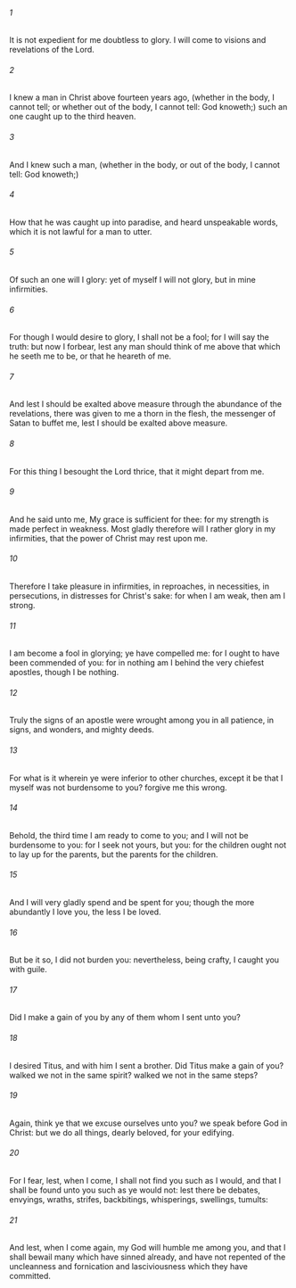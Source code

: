 ###### 1
It is not expedient for me doubtless to glory. I will come to visions and revelations of the Lord.

###### 2
I knew a man in Christ above fourteen years ago, (whether in the body, I cannot tell; or whether out of the body, I cannot tell: God knoweth;) such an one caught up to the third heaven.

###### 3
And I knew such a man, (whether in the body, or out of the body, I cannot tell: God knoweth;)

###### 4
How that he was caught up into paradise, and heard unspeakable words, which it is not lawful for a man to utter.

###### 5
Of such an one will I glory: yet of myself I will not glory, but in mine infirmities.

###### 6
For though I would desire to glory, I shall not be a fool; for I will say the truth: but now I forbear, lest any man should think of me above that which he seeth me to be, or that he heareth of me.

###### 7
And lest I should be exalted above measure through the abundance of the revelations, there was given to me a thorn in the flesh, the messenger of Satan to buffet me, lest I should be exalted above measure.

###### 8
For this thing I besought the Lord thrice, that it might depart from me.

###### 9
And he said unto me, My grace is sufficient for thee: for my strength is made perfect in weakness. Most gladly therefore will I rather glory in my infirmities, that the power of Christ may rest upon me.

###### 10
Therefore I take pleasure in infirmities, in reproaches, in necessities, in persecutions, in distresses for Christ's sake: for when I am weak, then am I strong.

###### 11
I am become a fool in glorying; ye have compelled me: for I ought to have been commended of you: for in nothing am I behind the very chiefest apostles, though I be nothing.

###### 12
Truly the signs of an apostle were wrought among you in all patience, in signs, and wonders, and mighty deeds.

###### 13
For what is it wherein ye were inferior to other churches, except it be that I myself was not burdensome to you? forgive me this wrong.

###### 14
Behold, the third time I am ready to come to you; and I will not be burdensome to you: for I seek not yours, but you: for the children ought not to lay up for the parents, but the parents for the children.

###### 15
And I will very gladly spend and be spent for you; though the more abundantly I love you, the less I be loved.

###### 16
But be it so, I did not burden you: nevertheless, being crafty, I caught you with guile.

###### 17
Did I make a gain of you by any of them whom I sent unto you?

###### 18
I desired Titus, and with him I sent a brother. Did Titus make a gain of you? walked we not in the same spirit? walked we not in the same steps?

###### 19
Again, think ye that we excuse ourselves unto you? we speak before God in Christ: but we do all things, dearly beloved, for your edifying.

###### 20
For I fear, lest, when I come, I shall not find you such as I would, and that I shall be found unto you such as ye would not: lest there be debates, envyings, wraths, strifes, backbitings, whisperings, swellings, tumults:

###### 21
And lest, when I come again, my God will humble me among you, and that I shall bewail many which have sinned already, and have not repented of the uncleanness and fornication and lasciviousness which they have committed.

